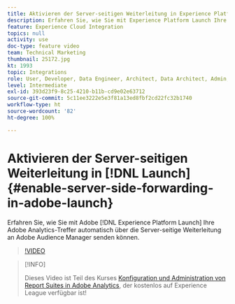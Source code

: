 ```yaml
---
title: Aktivieren der Server-seitigen Weiterleitung in Experience Platform Launch
description: Erfahren Sie, wie Sie mit Experience Platform Launch Ihre Adobe Analytics-Treffer automatisch über die Server-seitige Weiterleitung an Adobe Audience Manager senden können.
feature: Experience Cloud Integration
topics: null
activity: use
doc-type: feature video
team: Technical Marketing
thumbnail: 25172.jpg
kt: 1993
topic: Integrations
role: User, Developer, Data Engineer, Architect, Data Architect, Admin, Leader
level: Intermediate
exl-id: 393d23f9-8c25-4210-b11b-cd9e02e63712
source-git-commit: 5c11ee3222e5e3f81a13ed8fbf2cd22fc32b1740
workflow-type: ht
source-wordcount: '82'
ht-degree: 100%

---
```


# Aktivieren der Server-seitigen Weiterleitung in [!DNL Launch] {#enable-server-side-forwarding-in-adobe-launch}

Erfahren Sie, wie Sie mit Adobe [!DNL Experience Platform Launch] Ihre Adobe Analytics-Treffer automatisch über die Server-seitige Weiterleitung an Adobe Audience Manager senden können.

>[!VIDEO](https://video.tv.adobe.com/v/25172?quality=12)

>[!INFO]
>
> Dieses Video ist Teil des Kurses [Konfiguration und Administration von Report Suites in Adobe Analytics](https://experienceleague.adobe.com/?recommended=Analytics-A-1-2021.1.administration&amp;lang=de), der kostenlos auf Experience League verfügbar ist!